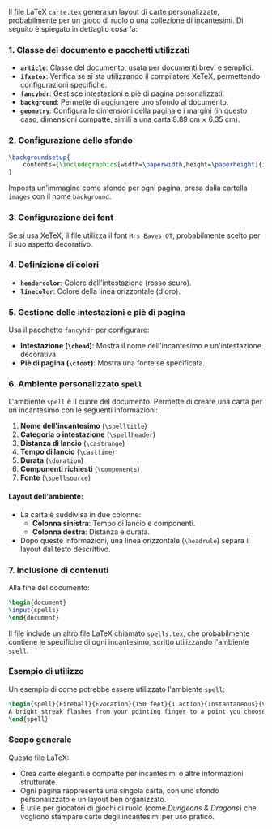 Il file LaTeX `carte.tex` genera un layout di carte personalizzate, probabilmente per un gioco di ruolo o una collezione di incantesimi. Di seguito è spiegato in dettaglio cosa fa:

### **1. Classe del documento e pacchetti utilizzati**
- **`article`**: Classe del documento, usata per documenti brevi e semplici.
- **`ifxetex`**: Verifica se si sta utilizzando il compilatore XeTeX, permettendo configurazioni specifiche.
- **`fancyhdr`**: Gestisce intestazioni e piè di pagina personalizzati.
- **`background`**: Permette di aggiungere uno sfondo al documento.
- **`geometry`**: Configura le dimensioni della pagina e i margini (in questo caso, dimensioni compatte, simili a una carta 8.89 cm × 6.35 cm).

### **2. Configurazione dello sfondo**
```latex
\backgroundsetup{
    contents={\includegraphics[width=\paperwidth,height=\paperheight]{images/background}}
}
```
Imposta un'immagine come sfondo per ogni pagina, presa dalla cartella `images` con il nome `background`.

### **3. Configurazione dei font**
Se si usa XeTeX, il file utilizza il font `Mrs Eaves OT`, probabilmente scelto per il suo aspetto decorativo.

### **4. Definizione di colori**
- **`headercolor`**: Colore dell'intestazione (rosso scuro).
- **`linecolor`**: Colore della linea orizzontale (d'oro).

### **5. Gestione delle intestazioni e piè di pagina**
Usa il pacchetto `fancyhdr` per configurare:
- **Intestazione (`\chead`)**: Mostra il nome dell'incantesimo e un'intestazione decorativa.
- **Piè di pagina (`\cfoot`)**: Mostra una fonte se specificata.

### **6. Ambiente personalizzato `spell`**
L'ambiente `spell` è il cuore del documento. Permette di creare una carta per un incantesimo con le seguenti informazioni:
1. **Nome dell'incantesimo** (`\spelltitle`)
2. **Categoria o intestazione** (`\spellheader`)
3. **Distanza di lancio** (`\castrange`)
4. **Tempo di lancio** (`\casttime`)
5. **Durata** (`\duration`)
6. **Componenti richiesti** (`\components`)
7. **Fonte** (`\spellsource`)

#### Layout dell'ambiente:
- La carta è suddivisa in due colonne:
  - **Colonna sinistra**: Tempo di lancio e componenti.
  - **Colonna destra**: Distanza e durata.
- Dopo queste informazioni, una linea orizzontale (`\headrule`) separa il layout dal testo descrittivo.

### **7. Inclusione di contenuti**
Alla fine del documento:
```latex
\begin{document}
\input{spells}
\end{document}
```
Il file include un altro file LaTeX chiamato `spells.tex`, che probabilmente contiene le specifiche di ogni incantesimo, scritto utilizzando l'ambiente `spell`.

### **Esempio di utilizzo**
Un esempio di come potrebbe essere utilizzato l'ambiente `spell`:
```latex
\begin{spell}{Fireball}{Evocation}{150 feet}{1 action}{Instantaneous}{V, S, M}{Player's Handbook}
A bright streak flashes from your pointing finger to a point you choose within range, and then blossoms with a low roar into an explosion of flame.
\end{spell}
```

### **Scopo generale**
Questo file LaTeX:
- Crea carte eleganti e compatte per incantesimi o altre informazioni strutturate.
- Ogni pagina rappresenta una singola carta, con uno sfondo personalizzato e un layout ben organizzato.
- È utile per giocatori di giochi di ruolo (come *Dungeons & Dragons*) che vogliono stampare carte degli incantesimi per uso pratico.
